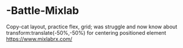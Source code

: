 # -Battle-Mixlab
Copy-cat layout, practice flex, grid; was struggle and now know about transform:translate(-50%,-50%) for centering positioned element  
https://www.mixlabrx.com/
